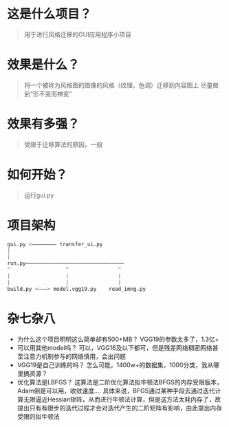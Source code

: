 # 这是什么项目？
>用于进行风格迁移的GUI应用程序小项目

# 效果是什么？
>将一个被称为风格图的图像的风格（纹理，色调）迁移到内容图上
>尽量做到“形不变而神变”

# 效果有多强？
>受限于迁移算法的原因，一般

# 如何开始？
>运行gui.py

# 项目架构
```py
gui.py <———————— transfer_ui.py
|
|
run.py————————————————————————————————
^                  ^                ^
|                  |                |
|                  |                |
build.py <———> model.vgg19.py    read_imng.py
```

# 杂七杂八
+ 为什么这个项目明明这么简单却有500+MB？
	VGG19的参数太多了，1.3亿+
+ 可以用其他model吗？
	可以，VGG16及以下都可，但是残差网络稠密网络甚至注意力机制参与的网络慎用，会出问题
+ VGG19是自己训练的吗？
	怎么可能，1400w+的数据集，1000分类，我从哪里搞资源？
+ 优化算法是LBFGS？
	这算法是二阶优化算法拟牛顿法BFGS的内存受限版本，Adam倒是可以用，收敛速度....
	具体来说，BFGS通过某种手段去通过迭代计算无限逼近Hessian矩阵，从而进行牛顿法计算，但是这方法太耗内存了，故提出只有有限步的迭代过程才会对迭代产生的二阶矩阵有影响，由此提出内存受限的拟牛顿法
